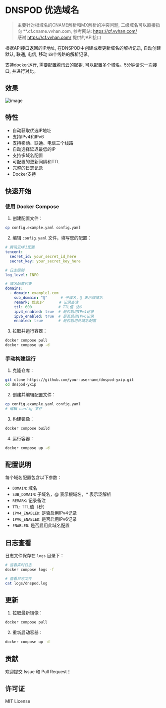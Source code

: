 # DNSPOD 优选域名

> 主要针对根域名的CNAME解析和MX解析的冲突问题, 二级域名可以直接指向 **.cf.cname.vvhan.com, 参考网站: https://cf.vvhan.com/  
> 感谢 https://cf.vvhan.com/ 提供的API接口

根据API接口返回的IP地址, 在DNSPOD中创建或者更新域名的解析记录, 自动创建 默认, 联通, 电信, 移动 四个线路的解析记录。 

支持docker运行, 需要配置腾讯云的密钥, 可以配置多个域名。5分钟请求一次接口, 并进行对比。

## 效果

![image](https://github.com/user-attachments/assets/b334e833-417a-4919-ae7c-799de67e60ba)


## 特性

- 自动获取优选IP地址
- 支持IPv4和IPv6
- 支持移动、联通、电信三个线路
- 自动选择延迟最低的IP
- 支持多域名配置
- 可配置的更新间隔和TTL
- 完整的日志记录
- Docker支持

## 快速开始

### 使用 Docker Compose

1. 创建配置文件：
```bash
cp config.example.yaml config.yaml
```

2. 编辑 `config.yaml` 文件，填写您的配置：
```yaml
# 腾讯云API配置
tencent:
  secret_id: your_secret_id_here
  secret_key: your_secret_key_here

# 日志级别
log_level: INFO

# 域名配置列表
domains:
  - domain: example1.com
    sub_domain: "@"      # 子域名，@ 表示根域名
    remark: 优选IP       # 记录备注
    ttl: 600            # TTL值（秒）
    ipv4_enabled: true  # 是否启用IPv4记录
    ipv6_enabled: true  # 是否启用IPv6记录
    enabled: true       # 是否启用此域名配置
```

3. 拉取并运行容器：
```bash
docker compose pull
docker compose up -d
```

### 手动构建运行

1. 克隆仓库：
```bash
git clone https://github.com/your-username/dnspod-yxip.git
cd dnspod-yxip
```

2. 创建并编辑配置文件：
```bash
cp config.example.yaml config.yaml
# 编辑 config 文件
```

3. 构建镜像：
```bash
docker compose build
```

4. 运行容器：
```bash
docker compose up -d
```

## 配置说明

每个域名配置包含以下参数：
- `DOMAIN`: 域名
- `SUB_DOMAIN`: 子域名，@ 表示根域名，* 表示泛解析
- `REMARK`: 记录备注
- `TTL`: TTL值（秒）
- `IPV4_ENABLED`: 是否启用IPv4记录
- `IPV6_ENABLED`: 是否启用IPv6记录
- `ENABLED`: 是否启用此域名配置


## 日志查看

日志文件保存在 `logs` 目录下：
```bash
# 查看实时日志
docker compose logs -f

# 查看日志文件
cat logs/dnspod.log
```

## 更新

1. 拉取最新镜像：
```bash
docker compose pull
```

2. 重新启动容器：
```bash
docker compose up -d
```

## 贡献

欢迎提交 Issue 和 Pull Request！

## 许可证

MIT License

